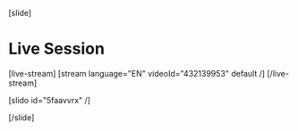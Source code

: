[slide]
# Live Session

[live-stream]
[stream language="EN" videoId="432139953" default /]
[/live-stream]

[slido id="5faavvrx" /]

[/slide]